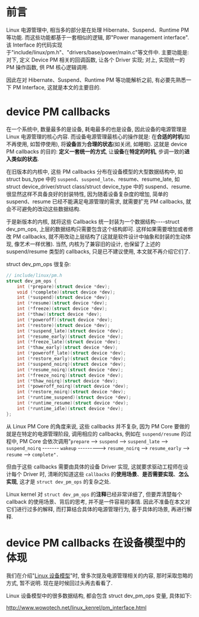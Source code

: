 
# 前言

Linux 电源管理中, 相当多的部分是在处理 Hibernate、Suspend、Runtime PM 等功能. 而这些功能都基于一套相似的逻辑, 即"Power management interface". 该 Interface 的代码实现于"include/linux/pm.h"、"drivers/base/power/main.c"等文件中. 主要功能是: 对下, 定义 Device PM 相关的回调函数, 让各个 Driver 实现; 对上, 实现统一的 PM 操作函数, 供 PM 核心逻辑调用.

因此在对 Hibernate、Suspend、Runtime PM 等功能解析之前, 有必要先熟悉一下 PM Interface, 这就是本文的主要目的.

# device PM callbacks

在一个系统中, 数量最多的是设备, 耗电最多的也是设备, 因此设备的电源管理是 Linux 电源管理的核心内容. 而设备电源管理最核心的操作就是: 在**合适的时机**(如不再使用, 如暂停使用), 将**设备**置为**合理的状态**(如关闭, 如睡眠). 这就是 device PM callbacks 的目的: **定义一套统一的方式**, 让**设备**在**特定的时机**, 步调一致的**进入类似的状态**.

在旧版本的内核中, 这些 PM callbacks 分布在设备模型的大型数据结构中, 如 struct bus_type 中的 `suspend`、`suspend_late`、resume、resume_late, 如 struct device_driver/struct class/struct device_type 中的 suspend、resume. 很显然这样不具备良好的封装特性, 因为随着设备复杂度的增加, 简单的 suspend、resume 已经不能满足电源管理的需求, 就需要扩充 PM callbacks, 就会不可避免的改动这些数据结构.

于是新版本的内核, 就将这些 Callbacks 统一封装为一个数据结构----struct dev_pm_ops, 上层的数据结构只需要包含这个结构即可. 这样如果需要增加或者修改 PM callbacks, 就不用改动上层结构了(这就是软件设计中抽象和封装的生动体现, 像艺术一样优雅). 当然, 内核为了兼容旧的设计, 也保留了上述的 suspend/resume 类型的 callbacks, 只是已不建议使用, 本文就不再介绍它们了.

struct dev_pm_ops 很复杂:

```cpp
// include/linux/pm.h
struct dev_pm_ops {
    int (*prepare)(struct device *dev);
    void (*complete)(struct device *dev);
    int (*suspend)(struct device *dev);
    int (*resume)(struct device *dev);
    int (*freeze)(struct device *dev);
    int (*thaw)(struct device *dev);
    int (*poweroff)(struct device *dev);
    int (*restore)(struct device *dev);
    int (*suspend_late)(struct device *dev);
    int (*resume_early)(struct device *dev);
    int (*freeze_late)(struct device *dev);
    int (*thaw_early)(struct device *dev);
    int (*poweroff_late)(struct device *dev);
    int (*restore_early)(struct device *dev);
    int (*suspend_noirq)(struct device *dev);
    int (*resume_noirq)(struct device *dev);
    int (*freeze_noirq)(struct device *dev);
    int (*thaw_noirq)(struct device *dev);
    int (*poweroff_noirq)(struct device *dev);
    int (*restore_noirq)(struct device *dev);
    int (*runtime_suspend)(struct device *dev);
    int (*runtime_resume)(struct device *dev);
    int (*runtime_idle)(struct device *dev);
};
```

从 Linux PM Core 的角度来说, 这些 callbacks 并不复杂, 因为 PM Core 要做的就是在特定的电源管理阶段, 调用相应的 callbacks, 例如在 `suspend/resume` 的过程中, PM Core 会依次调用"`prepare` —> `suspend` —> `suspend_late` —> `suspend_noirq` ------- `wakeup` ---------> `resume_noirq` —> `resume_early` —> `resume` --> `complete". `

但由于这些 callbacks 需要由具体的设备 Driver 实现, 这就要求驱动工程师在设计每个 Driver 时, 清晰的知道这些 `callbacks` 的**使用场景**、**是否需要实现**、**怎么实现**, 这才是 `struct dev_pm_ops` 的复杂之处.

Linux kernel 对 `struct dev_pm_ops` 的**注释**已经非常详细了, 但要弄清楚每个 callback 的使用场景、背后的思考, 并不是一件容易的事情. 因此不准备在本文对它们进行过多的解释, 而打算结合具体的电源管理行为, 基于具体的场景, 再进行解释.

# device PM callbacks 在设备模型中的体现

我们在介绍"[Linux 设备模型](http://www.wowotech.net/device_model/device_resource_management.html)"时, 曾多次提及电源管理相关的内容, 那时采取忽略的方式, 暂不说明. 现在是时候回过头再去看看了.

Linux 设备模型中的很多数据结构, 都会包含 struct dev_pm_ops 变量, 具体如下:







http://www.wowotech.net/linux_kenrel/pm_interface.html